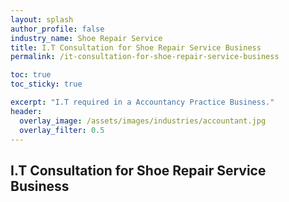 ```yaml
---
layout: splash 
author_profile: false 
industry_name: Shoe Repair Service
title: I.T Consultation for Shoe Repair Service Business
permalink: /it-consultation-for-shoe-repair-service-business

toc: true
toc_sticky: true

excerpt: "I.T required in a Accountancy Practice Business."
header:
  overlay_image: /assets/images/industries/accountant.jpg
  overlay_filter: 0.5 
---
```


## I.T Consultation for Shoe Repair Service Business